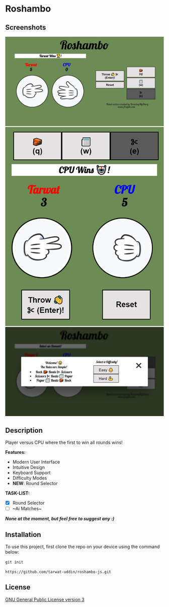 # Roshambo

## Screenshots

![screenshots-0](/assets/images/desktop-demo.png)
![screenshots-1](/assets/images/mobile-demo.png)
![screenshots-2](/assets/images/game-startup.png)

## Description

Player versus CPU where the first to win all rounds wins!

**Features:**

- Modern User Interface
- Intuitive Design
- Keyboard Support
- Difficulty Modes
- **NEW**: Round Selector

**TASK-LIST:**

- [x] Round Selector
- [ ] ~Ai Matches~

**_None at the moment, but feel free to suggest any :)_**

## Installation

To use this project, first clone the repo on your device using the command below:

`git init`

`https://github.com/tarwat-uddin/roshambo-js.git`

## License

[GNU General Public License version 3](https://opensource.org/licenses/GPL-3.0)
